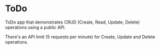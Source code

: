 # ToDo
ToDo app that demonstrates CRUD (Create, Read, Update, Delete) operations using a public API. 

There's an API limit (5 requests per minute) for Create, Update and Delete operations.
